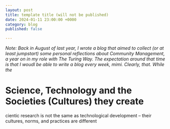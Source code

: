 ```yaml
---
layout: post
title: template title (will not be published)
date: 2024-01-11 23:00:00 +0000
category: blog
published: false

---
```


_Note: Back in August of last year, I wrote a blog that aimed to collect (or at least jumpstart) some personal reflections about Community Management, a year on in my role with The Turing Way. The expectation around that time is that I woudl be able to write a blog every week, mimi. Clearly, that. While the_


# Science, Technology and the Societies (Cultures) they create 

cientic research is not the same as technological development – their cultures, norms, and practices are different

